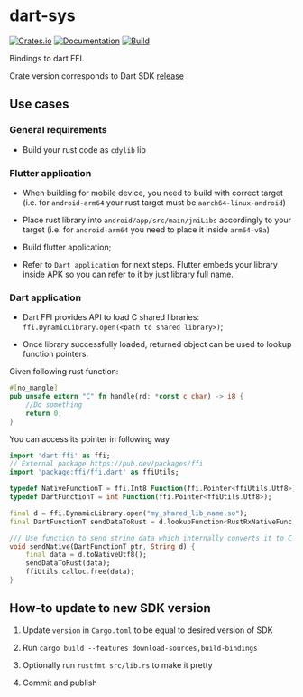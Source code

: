 # dart-sys

[![Crates.io](https://img.shields.io/crates/v/dart-sdk-sys.svg)](https://crates.io/crates/dart-sdk-sys)
[![Documentation](https://docs.rs/dart-sdk-sys/badge.svg)](https://docs.rs/crate/dart-sdk-sys/)
[![Build](https://github.com/DoumanAsh/dart-sys/workflows/Rust/badge.svg)](https://github.com/DoumanAsh/dart-sys/actions?query=workflow%3ARust)

Bindings to dart FFI.

Crate version corresponds to Dart SDK [release](https://github.com/dart-lang/sdk/releases)

## Use cases

### General requirements

- Build your rust code as `cdylib` lib

### Flutter application

- When building for mobile device, you need to build with correct target (i.e. for `android-arm64` your rust target must be `aarch64-linux-android`)

- Place rust library into `android/app/src/main/jniLibs` accordingly to your target (i.e. for `android-arm64` you need to place it inside `arm64-v8a`)

- Build flutter application;

- Refer to `Dart application` for next steps. Flutter embeds your library inside APK so you can refer to it by just library full name.

### Dart application

- Dart FFI provides API to load C shared libraries: `ffi.DynamicLibrary.open(<path to shared library>)`;

- Once library successfully loaded, returned object can be used to lookup function pointers.

Given following rust function:

```rust
#[no_mangle]
pub unsafe extern "C" fn handle(rd: *const c_char) -> i8 {
    //Do something
    return 0;
}
```

You can access its pointer in following way

```dart
import 'dart:ffi' as ffi;
// External package https://pub.dev/packages/ffi
import 'package:ffi/ffi.dart' as ffiUtils;

typedef NativeFunctionT = ffi.Int8 Function(ffi.Pointer<ffiUtils.Utf8>);
typedef DartFunctionT = int Function(ffi.Pointer<ffiUtils.Utf8>);

final d = ffi.DynamicLibrary.open("my_shared_lib_name.so");
final DartFunctionT sendDataToRust = d.lookupFunction<RustRxNativeFunc, RustRxDartFunc>("rx_handler");

/// Use function to send string data which internally converts it to C compatible char buffer.
void sendNative(DartFunctionT ptr, String d) {
    final data = d.toNativeUtf8();
    sendDataToRust(data);
    ffiUtils.calloc.free(data);
}

```

## How-to update to new SDK version

1. Update `version` in `Cargo.toml` to be equal to desired version of SDK
2. Run `cargo build --features download-sources,build-bindings`
3. Optionally run `rustfmt src/lib.rs` to make it pretty

4. Commit and publish
